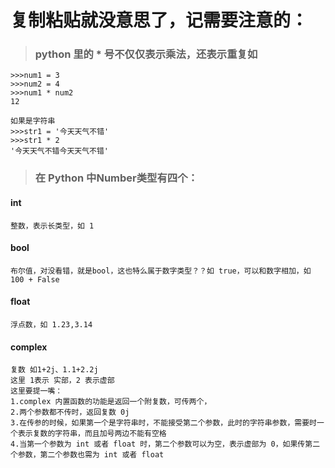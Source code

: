 # 复制粘贴就没意思了，记需要注意的：
>### python 里的 * 号不仅仅表示乘法，还表示重复如
    >>>num1 = 3
    >>>num2 = 4
    >>>num1 * num2 
    12
    
    如果是字符串
    >>>str1 = '今天天气不错'
    >>>str1 * 2
    '今天天气不错今天天气不错'
>### 在 Python 中Number类型有四个：

#### int 
    整数，表示长类型，如 1
    
#### bool
    布尔值，对没看错，就是bool，这也特么属于数字类型？？如 true，可以和数字相加，如 100 + False
#### float 
    浮点数，如 1.23,3.14
    
#### complex 
    复数 如1+2j、1.1+2.2j
    这里 1表示 实部，2 表示虚部
    这里要提一嘴：
    1.complex 内置函数的功能是返回一个附复数，可传两个，
    2.两个参数都不传时，返回复数 0j
    3.在传参的时候，如果第一个是字符串时，不能接受第二个参数，此时的字符串参数，需要时一个表示复数的字符串，而且加号两边不能有空格
    4.当第一个参数为 int 或者 float 时，第二个参数可以为空，表示虚部为 0，如果传第二个参数，第二个参数也需为 int 或者 float
    

